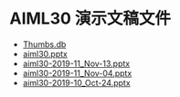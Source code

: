 <!--
This is a machine generated file, and should not be edited, as it will be overwritten with future updates.
-->

# <a name="aiml30-presentation-files"></a>AIML30 演示文稿文件

- [Thumbs.db](https://globaleventcdn.blob.core.windows.net/assets/aiml/aiml30/Thumbs.db)
- [aiml30.pptx](https://globaleventcdn.blob.core.windows.net/assets/aiml/aiml30/zh-CN/aiml30.zh-CN.pptx)
- [aiml30-2019-11_Nov-13.pptx](https://globaleventcdn.blob.core.windows.net/assets/aiml/aiml30/aiml30-2019-11_Nov-13.pptx)
- [aiml30-2019-11_Nov-04.pptx](https://globaleventcdn.blob.core.windows.net/assets/aiml/aiml30/aiml30-2019-11_Nov-04.pptx)
- [aiml30-2019-10_Oct-24.pptx](https://globaleventcdn.blob.core.windows.net/assets/aiml/aiml30/aiml30-2019-10_Oct-24.pptx)


